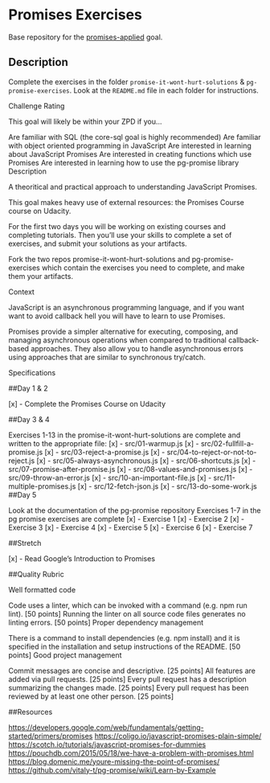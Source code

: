# Promises Exercises

Base repository for the [promises-applied](https://github.com/GuildCrafts/web-development-js/issues/186) goal.

## Description

Complete the exercises in the folder `promise-it-wont-hurt-solutions` & `pg-promise-exercises`. Look at the `README.md` file in each folder for instructions.

Challenge Rating

This goal will likely be within your ZPD if you…

Are familiar with SQL (the core-sql goal is highly recommended)
Are familiar with object oriented programming in JavaScript
Are interested in learning about JavaScript Promises
Are interested in creating functions which use Promises
Are interested in learning how to use the pg-promise library
Description

A theoritical and practical approach to understanding JavaScript Promises.

This goal makes heavy use of external resources: the Promises Course course on Udacity.

For the first two days you will be working on existing courses and completing tutorials. Then you’ll use your skills to complete a set of exercises, and submit your solutions as your artifacts.

Fork the two repos promise-it-wont-hurt-solutions and pg-promise-exercises which contain the exercises you need to complete, and make them your artifacts.

Context

JavaScript is an asynchronous programming language, and if you want want to avoid callback hell you will have to learn to use Promises.

Promises provide a simpler alternative for executing, composing, and managing asynchronous operations when compared to traditional callback-based approaches. They also allow you to handle asynchronous errors using approaches that are similar to synchronous try/catch.

Specifications

##Day 1 & 2

 [x] - Complete the Promises Course on Udacity

##Day 3 & 4

 Exercises 1-13 in the promise-it-wont-hurt-solutions are complete and written to the appropriate file:
  [x] - src/01-warmup.js
  [x] - src/02-fullfill-a-promise.js
  [x] - src/03-reject-a-promise.js
  [x] - src/04-to-reject-or-not-to-reject.js
  [x] - src/05-always-asynchronous.js
  [x] - src/06-shortcuts.js
  [x] - src/07-promise-after-promise.js
  [x] - src/08-values-and-promises.js
  [x] - src/09-throw-an-error.js
  [x] - src/10-an-important-file.js
  [x] - src/11-multiple-promises.js
  [x] - src/12-fetch-json.js
  [x] - src/13-do-some-work.js
##Day 5

 Look at the documentation of the pg-promise repository
 Exercises 1-7 in the pg promise exercises are complete
  [x] - Exercise 1
  [x] - Exercise 2
  [x] - Exercise 3
  [x] - Exercise 4
  [x] - Exercise 5
  [x] - Exercise 6
  [x] - Exercise 7

##Stretch

 [x] - Read Google’s Introduction to Promises

##Quality Rubric

Well formatted code

Code uses a linter, which can be invoked with a command (e.g. npm run lint). [50 points]
Running the linter on all source code files generates no linting errors. [50 points]
Proper dependency management

There is a command to install dependencies (e.g. npm install) and it is specified in the installation and setup instructions of the README. [50 points]
Good project management

Commit messages are concise and descriptive. [25 points]
All features are added via pull requests. [25 points]
Every pull request has a description summarizing the changes made. [25 points]
Every pull request has been reviewed by at least one other person. [25 points]

##Resources

https://developers.google.com/web/fundamentals/getting-started/primers/promises
https://coligo.io/javascript-promises-plain-simple/
https://scotch.io/tutorials/javascript-promises-for-dummies
https://pouchdb.com/2015/05/18/we-have-a-problem-with-promises.html
https://blog.domenic.me/youre-missing-the-point-of-promises/
https://github.com/vitaly-t/pg-promise/wiki/Learn-by-Example
